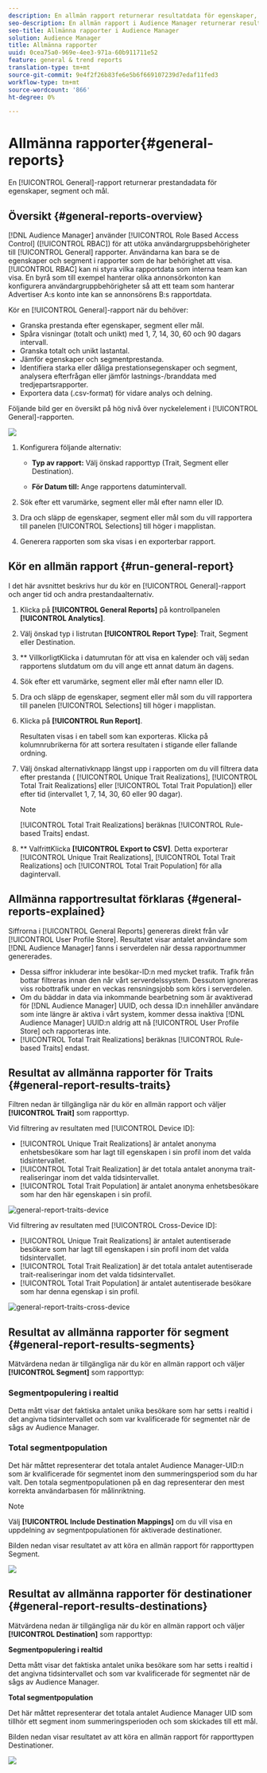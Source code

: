 ```yaml
---
description: En allmän rapport returnerar resultatdata för egenskaper, segment och mål.
seo-description: En allmän rapport i Audience Manager returnerar resultatdata för egenskaper, segment och destinationer.
seo-title: Allmänna rapporter i Audience Manager
solution: Audience Manager
title: Allmänna rapporter
uuid: 0cea75a0-969e-4ee3-971a-60b911711e52
feature: general & trend reports
translation-type: tm+mt
source-git-commit: 9e4f2f26b83fe6e5b6f669107239d7edaf11fed3
workflow-type: tm+mt
source-wordcount: '866'
ht-degree: 0%

---
```



# Allmänna rapporter{#general-reports}

En [!UICONTROL General]-rapport returnerar prestandadata för egenskaper, segment och mål.

## Översikt {#general-reports-overview}

<!-- 

c_general_reports.xml

 -->

[!DNL Audience Manager] använder  [!UICONTROL Role Based Access Control] ([!UICONTROL RBAC]) för att utöka användargruppsbehörigheter till  [!UICONTROL General] rapporter. Användarna kan bara se de egenskaper och segment i rapporter som de har behörighet att visa. [!UICONTROL RBAC] kan ni styra vilka rapportdata som interna team kan visa. En byrå som till exempel hanterar olika annonsörkonton kan konfigurera användargruppbehörigheter så att ett team som hanterar Advertiser A:s konto inte kan se annonsörens B:s rapportdata.

Kör en [!UICONTROL General]-rapport när du behöver:

* Granska prestanda efter egenskaper, segment eller mål.
* Spåra visningar (totalt och unikt) med 1, 7, 14, 30, 60 och 90 dagars intervall.
* Granska totalt och unikt lastantal.
* Jämför egenskaper och segmentprestanda.
* Identifiera starka eller dåliga prestationsegenskaper och segment, analysera efterfrågan eller jämför lastnings-/branddata med tredjepartsrapporter.
* Exportera data (.csv-format) för vidare analys och delning.

Följande bild ger en översikt på hög nivå över nyckelelement i [!UICONTROL General]-rapporten.

![](assets/general_reports.png)

1. Konfigurera följande alternativ:

   * **Typ av rapport:** Välj önskad rapporttyp (Trait, Segment eller Destination).

   * **För Datum till:** Ange rapportens datumintervall.

2. Sök efter ett varumärke, segment eller mål efter namn eller ID.
3. Dra och släpp de egenskaper, segment eller mål som du vill rapportera till panelen [!UICONTROL Selections] till höger i mapplistan.
4. Generera rapporten som ska visas i en exporterbar rapport.

## Kör en allmän rapport {#run-general-report}

I det här avsnittet beskrivs hur du kör en [!UICONTROL General]-rapport och anger tid och andra prestandaalternativ.

<!-- 

t_run_general_report.xml

 -->

1. Klicka på **[!UICONTROL General Reports]** på kontrollpanelen **[!UICONTROL Analytics]**.
1. Välj önskad typ i listrutan **[!UICONTROL Report Type]**: Trait, Segment eller Destination.
1. ** VillkorligtKlicka i datumrutan för att visa en kalender och välj sedan rapportens slutdatum om du vill ange ett annat datum än dagens.
1. Sök efter ett varumärke, segment eller mål efter namn eller ID.
1. Dra och släpp de egenskaper, segment eller mål som du vill rapportera till panelen [!UICONTROL Selections] till höger i mapplistan.
1. Klicka på **[!UICONTROL Run Report]**.

   Resultaten visas i en tabell som kan exporteras. Klicka på kolumnrubrikerna för att sortera resultaten i stigande eller fallande ordning.
1. Välj önskad alternativknapp längst upp i rapporten om du vill filtrera data efter prestanda ( [!UICONTROL Unique Trait Realizations], [!UICONTROL Total Trait Realizations] eller [!UICONTROL Total Trait Population]) eller efter tid (intervallet 1, 7, 14, 30, 60 eller 90 dagar).

   >[!NOTE]
   >
   >[!UICONTROL Total Trait Realizations] beräknas  [!UICONTROL Rule-based Traits] endast.

1. ** ValfrittKlicka  **[!UICONTROL Export to CSV]**. Detta exporterar [!UICONTROL Unique Trait Realizations], [!UICONTROL Total Trait Realizations] och [!UICONTROL Total Trait Population] för alla dagintervall.

## Allmänna rapportresultat förklaras {#general-reports-explained}

Siffrorna i [!UICONTROL General Reports] genereras direkt från vår [!UICONTROL User Profile Store]. Resultatet visar antalet användare som [!DNL Audience Manager] fanns i serverdelen när dessa rapportnummer genererades.

* Dessa siffror inkluderar inte besökar-ID:n med mycket trafik. Trafik från bottar filtreras innan den når vårt serverdelssystem. Dessutom ignoreras viss robottrafik under en veckas rensningsjobb som körs i serverdelen.
* Om du bäddar in data via inkommande bearbetning som är avaktiverad för [!DNL Audience Manager] UUID, och dessa ID:n innehåller användare som inte längre är aktiva i vårt system, kommer dessa inaktiva [!DNL Audience Manager] UUID:n aldrig att nå [!UICONTROL User Profile Store] och rapporteras inte.
* [!UICONTROL Total Trait Realizations] beräknas  [!UICONTROL Rule-based Traits] endast.

## Resultat av allmänna rapporter för Traits {#general-report-results-traits}

Filtren nedan är tillgängliga när du kör en allmän rapport och väljer **[!UICONTROL Trait]** som rapporttyp.

Vid filtrering av resultaten med [!UICONTROL Device ID]:

* [!UICONTROL Unique Trait Realizations] är antalet anonyma enhetsbesökare som har lagt till egenskapen i sin profil inom det valda tidsintervallet.
* [!UICONTROL Total Trait Realization] är det totala antalet anonyma trait-realiseringar inom det valda tidsintervallet.
* [!UICONTROL Total Trait Population] är antalet anonyma enhetsbesökare som har den här egenskapen i sin profil.

![general-report-traits-device](assets/general-report-traits-deviceid.png)

Vid filtrering av resultaten med [!UICONTROL Cross-Device ID]:

* [!UICONTROL Unique Trait Realizations] är antalet autentiserade besökare som har lagt till egenskapen i sin profil inom det valda tidsintervallet.
* [!UICONTROL Total Trait Realization] är det totala antalet autentiserade trait-realiseringar inom det valda tidsintervallet.
* [!UICONTROL Total Trait Population] är antalet autentiserade besökare som har denna egenskap i sin profil.

![general-report-traits-cross-device](assets/general-report-traits-cross-device.png)

<!-- 
### Unique Trait Realizations

This metric represents the unique number of [Audience Manager Unique User IDs (UUID)](../reference/ids-in-aam.md) that qualified for the trait in your selected time range. For example, if a user visited your homepage three times on 10/1, you would see one Unique Trait Realization.

### Total Trait Realizations

This metric represents the total amount of trait fires for the trait in your selected time range. For example, if a user visited your homepage, then navigated to your tech news and your sports news sections, they would appear in the General Report as three total trait realizations, and one unique trait realization.

### Total Trait Population

This metric represents the total amount of Audience Manager UUIDs that are currently qualified for the trait. Use this number to understand the total amount of users you could use for segmentation and targeting. Typically, users remain part of a trait for [120 days](../features/traits/create-onboarded-rule-based-traits.md#set-expiration-interval). For example, a user visiting your homepage three times today and never returning afterwards, would remain as a user in this population every day until 120 days from now. At the 120 day mark, they would be removed from the population. Read our [Trait and Segment Qualification Reference](../features/traits/trait-and-segment-qualification-reference.md) for more examples on the difference between Unique Trait Realizations and Total Trait Population.

The illustration below shows the results of running a general report for the Trait report type. -->
<!-- 
![](assets/general_reports_metrics.png) -->


## Resultat av allmänna rapporter för segment {#general-report-results-segments}

Mätvärdena nedan är tillgängliga när du kör en allmän rapport och väljer **[!UICONTROL Segment]** som rapporttyp:

### Segmentpopulering i realtid

Detta mått visar det faktiska antalet unika besökare som har setts i realtid i det angivna tidsintervallet och som var kvalificerade för segmentet när de sågs av Audience Manager.

### Total segmentpopulation

Det här måttet representerar det totala antalet Audience Manager-UID:n som är kvalificerade för segmentet inom den summeringsperiod som du har valt. Den totala segmentpopulationen på en dag representerar den mest korrekta användarbasen för målinriktning.

>[!NOTE]
>
>Välj **[!UICONTROL Include Destination Mappings]** om du vill visa en uppdelning av segmentpopulationen för aktiverade destinationer.

Bilden nedan visar resultatet av att köra en allmän rapport för rapporttypen Segment.

![](assets/general_reports_segment_metrics.png)

## Resultat av allmänna rapporter för destinationer {#general-report-results-destinations}

Mätvärdena nedan är tillgängliga när du kör en allmän rapport och väljer **[!UICONTROL Destination]** som rapporttyp:

**Segmentpopulering i realtid**

Detta mått visar det faktiska antalet unika besökare som har setts i realtid i det angivna tidsintervallet och som var kvalificerade för segmentet när de sågs av Audience Manager.

**Total segmentpopulation**

Det här måttet representerar det totala antalet Audience Manager UID som tillhör ett segment inom summeringsperioden och som skickades till ett mål.

Bilden nedan visar resultatet av att köra en allmän rapport för rapporttypen Destinationer.

![](assets/general_reports_destinations.png)
